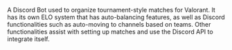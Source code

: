 A Discord Bot used to organize tournament-style matches for Valorant. It has its own ELO system that has auto-balancing features, as well as Discord functionalities such as auto-moving to channels based on teams. Other functionalities assist with setting up matches and use the Discord API to integrate itself.

